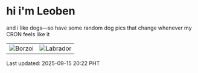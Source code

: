 # hi i'm Leoben

and i like dogs—so have some random dog pics that change whenever my CRON feels like it

|  |  |
|--------|----------|
| ![Borzoi](https://random-dog-vercel.vercel.app/api/random-borzoi?v=1757938967) | ![Labrador](https://random-dog-vercel.vercel.app/api/random-labrador?v=1757938967) |

Last updated: 2025-09-15 20:22 PHT
